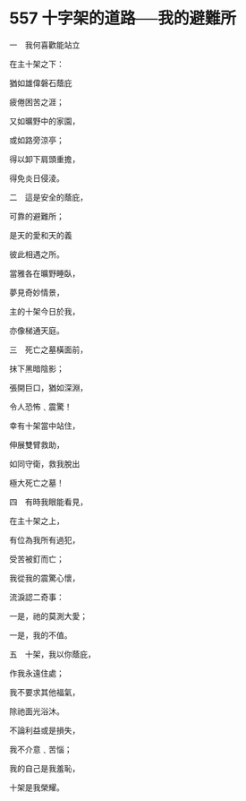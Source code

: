 # 557 十字架的道路──我的避難所

一　我何喜歡能站立

在主十架之下：

猶如雄偉磐石蔭庇

疲倦困苦之涯；

又如曠野中的家園，

或如路旁涼亭；

得以卸下肩頭重擔，

得免炎日侵淩。

二　這是安全的蔭庇，

可靠的避難所；

是天的愛和天的義

彼此相遇之所。

當雅各在曠野睡臥，

夢見奇妙情景，

主的十架今日於我，

亦像梯通天庭。

三　死亡之墓橫面前，

抹下黑暗陰影；

張開巨口，猶如深淵，

令人恐怖﹑震驚！

幸有十架當中站住，

伸展雙臂救助，

如同守衛，救我脫出

極大死亡之墓！

四　有時我眼能看見，

在主十架之上，

有位為我所有過犯，

受苦被釘而亡；

我從我的震驚心懷，

流淚認二奇事：

一是，祂的莫測大愛；

一是，我的不值。

五　十架，我以你蔭庇，

作我永遠住處；

我不要求其他福氣，

除祂面光浴沐。

不論利益或是損失，

我不介意﹑苦惱；

我的自己是我羞恥，

十架是我榮耀。

